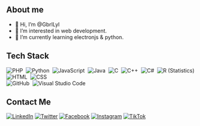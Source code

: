 
## About me
- 👋 Hi, I’m @GbrlLyl
- 👀 I’m interested in web development.
- 🌱 I’m currently learning electronjs & python.

## Tech Stack
![PHP](https://img.shields.io/badge/-PHP-05122A?style=flat&logo=python)&nbsp;
![Python](https://img.shields.io/badge/-Python-05122A?style=flat&logo=python)&nbsp;
![JavaScript](https://img.shields.io/badge/-JavaScript-05122A?style=flat&logo=javascript)&nbsp;
![Java](https://img.shields.io/badge/-Java-05122A?style=flat&logo=Java&logoColor=FFA518)&nbsp;
![C](https://img.shields.io/badge/-C-05122A?style=flat&logo=C&logoColor=A8B9CC)&nbsp;
![C++](https://img.shields.io/badge/-C++-05122A?style=flat&logo=C%2B%2B&logoColor=00599C)&nbsp;
![C#](https://img.shields.io/badge/-CSharp-05122A?style=flat&logo=C%2B%2B&logoColor=00599C)&nbsp;
![R (Statistics)](https://img.shields.io/badge/-R-05122A?style=flat&logo=R&logoColor=276DC3)\
![HTML](https://img.shields.io/badge/-HTML-05122A?style=flat&logo=HTML5)&nbsp;
![CSS](https://img.shields.io/badge/-CSS-05122A?style=flat&logo=CSS3&logoColor=1572B6)\
![GitHub](https://img.shields.io/badge/-GitHub-05122A?style=flat&logo=github)&nbsp;
![Visual Studio Code](https://img.shields.io/badge/-Visual%20Studio%20Code-05122A?style=flat&logo=visual-studio-code&logoColor=007ACC)&nbsp;

## Contact Me
[![LinkedIn](https://img.shields.io/badge/LinkedIn-0077B5?style=for-the-badge&logo=linkedin&logoColor=white)](https://www.linkedin.com/in/loyolagabriel/)
[![Twitter](https://img.shields.io/badge/Twitter-1DA1F2?style=for-the-badge&logo=twitter&logoColor=white)](https://twitter.com/GbrlLyl)
[![Facebook](https://img.shields.io/badge/Facebook-1877F2?style=for-the-badge&logo=facebook&logoColor=white)](https://www.facebook.com/GbrlLyl/)
[![Instagram](https://img.shields.io/badge/Instagram-E4405F?style=for-the-badge&logo=instagram&logoColor=white)](https://www.instagram.com/gbrllyl/)
[![TikTok](https://img.shields.io/badge/TikTok-0A0A0A?style=for-the-badge&logo=tiktok&logoColor=white)](https://www.tiktok.com/@gbrllyl)


<!---
## My Stats
![GbrlLyl's GitHub stats](https://github-readme-stats.vercel.app/api?username=GbrlLyl&show_icons=true)
GbrlLyl/GbrlLyl is a ✨ special ✨ repository because its `README.md` (this file) appears on your GitHub profile.
You can click the Preview link to take a look at your changes.
--->
